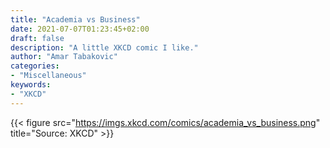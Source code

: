```yaml
---
title: "Academia vs Business"
date: 2021-07-07T01:23:45+02:00
draft: false
description: "A little XKCD comic I like."
author: "Amar Tabakovic"
categories:
- "Miscellaneous"
keywords:
- "XKCD"
---
```


{{< figure src="https://imgs.xkcd.com/comics/academia_vs_business.png" title="Source: XKCD" >}}